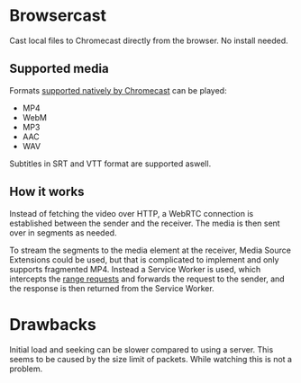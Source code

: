 # Browsercast

Cast local files to Chromecast directly from the browser. No install needed.

## Supported media

Formats [supported natively by Chromecast](
https://developers.google.com/cast/docs/media) can be played:

* MP4
* WebM
* MP3
* AAC
* WAV

Subtitles in SRT and VTT format are supported aswell.

## How it works

Instead of fetching the video over HTTP, a WebRTC connection is established
between the sender and the receiver. The media is then sent over in segments as
needed.

To stream the segments to the media element at the receiver, Media Source
Extensions could be used, but that is complicated to implement and only supports
fragmented MP4. Instead a Service Worker is used, which intercepts the
[range requests](https://developer.mozilla.org/en-US/docs/Web/HTTP/Range_requests)
and forwards the request to the sender, and the response is then returned from
the Service Worker.

# Drawbacks

Initial load and seeking can be slower compared to using a server. This seems to
be caused by the size limit of packets. While watching this is not a problem.
